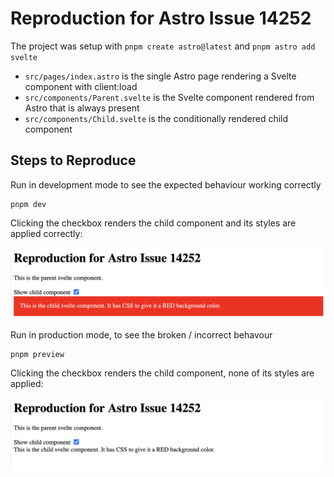 # Reproduction for Astro Issue 14252

The project was setup with `pnpm create astro@latest` and `pnpm astro add svelte`

- `src/pages/index.astro` is the single Astro page rendering a Svelte component with client:load
- `src/components/Parent.svelte` is the Svelte component rendered from Astro that is always present
- `src/components/Child.svelte` is the conditionally rendered child component

## Steps to Reproduce

Run in development mode to see the expected behaviour working correctly

```
pnpm dev
```

Clicking the checkbox renders the child component and its styles are applied correctly:

![alt text](screenshot_correct.png)

Run in production mode, to see the broken / incorrect behavour

```
pnpm preview
```

Clicking the checkbox renders the child component, none of its styles are applied:

![alt text](Screenshot_broken.png)
